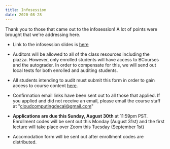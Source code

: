 ```yaml
---
title: Infosession
date: 2020-08-28
---
```


Thank you to those that came out to the infosession! A lot of points were brought that we're addressing here.

* Link to the infosession slides is [here](https://tinyurl.com/decalinfosessionslides)

* Auditors will be allowed to all of the class resources including the piazza. However, only enrolled students will have access to BCourses and the autograder. In order to compensate for this, we will send out local tests for both enrolled and auditing students.  

* All students intending to audit must submit this form in order to gain access to course content [here](https://tinyurl.com/cloudauditform).

* Confirmation email links have been sent out to all those that applied. If you applied and did not receive an email, please email the course staff at "cloudcomputingdecal@gmail.com"

* **Applications are due this Sunday, August 30th** at 11:59pm PST. Enrollment codes will be sent out this Monday (August 31st) and the first lecture will take place over Zoom this Tuesday (September 1st)

* Accomodation form will be sent out after enrollment codes are distributed.
